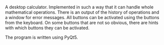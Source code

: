 A desktop calculator.
Implemented in such a way that it can handle whole mathematical operations.
There is an output of the history of operations and a window for error messages.
All buttons can be activated using the buttons from the keyboard. On some buttons
that are not so obvious, there are hints with which buttons they can be activated.

The program is written using PyQt5.